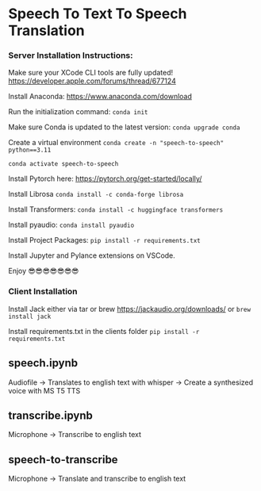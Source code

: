 # Speech To Text To Speech Translation

### Server Installation Instructions:

Make sure your XCode CLI tools are fully updated!
https://developer.apple.com/forums/thread/677124

Install Anaconda:
https://www.anaconda.com/download

Run the initialization command:
```conda init```

Make sure Conda is updated to the latest version:
```conda upgrade conda```

Create a virtual environment
```conda create -n "speech-to-speech" python==3.11```

```conda activate speech-to-speech```

Install Pytorch here:
https://pytorch.org/get-started/locally/

Install Librosa
```conda install -c conda-forge librosa```

Install Transformers:
```conda install -c huggingface transformers```

Install pyaudio:
```conda install pyaudio```

Install Project Packages:
```pip install -r requirements.txt```

Install Jupyter and Pylance extensions on VSCode.

Enjoy 😎😎😎😎😎😎😎

### Client Installation

Install Jack either via tar or brew
https://jackaudio.org/downloads/
or
```brew install jack``` 

Install requirements.txt in the clients folder
```pip install -r requirements.txt```


## speech.ipynb

Audiofile -> Translates to english text with whisper -> Create a synthesized voice with MS T5 TTS

## transcribe.ipynb

Microphone -> Transcribe to english text

## speech-to-transcribe

Microphone -> Translate and transcribe to english text